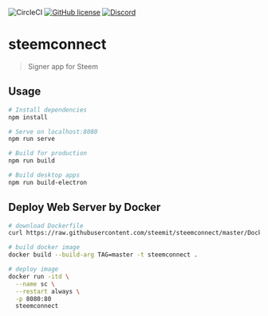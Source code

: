 ![CircleCI](https://img.shields.io/circleci/project/github/bonustrack/steemconnect.svg)
[![GitHub license](https://img.shields.io/badge/license-MIT-blue.svg)](https://raw.githubusercontent.com/bonustrack/steemconnect/master/LICENSE)
[![Discord](https://img.shields.io/discord/352140630769664009.svg?color=%236b80c4&label=discord)](https://discord.gg/NCZMVev)

# steemconnect

> Signer app for Steem

## Usage

``` bash
# Install dependencies
npm install

# Serve on localhost:8080
npm run serve

# Build for production
npm run build

# Build desktop apps
npm run build-electron
```

## Deploy Web Server by Docker

``` bash
# download Dockerfile
curl https://raw.githubusercontent.com/steemit/steemconnect/master/Dockerfile

# build docker image
docker build --build-arg TAG=master -t steemconnect .

# deploy image
docker run -itd \
  --name sc \
  --restart always \
  -p 8080:80
  steemconnect
```

